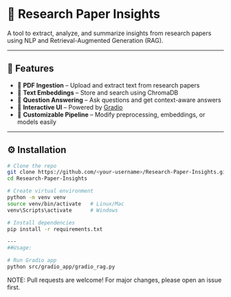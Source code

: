 # 📘 Research Paper Insights

A tool to extract, analyze, and summarize insights from research papers using NLP and Retrieval-Augmented Generation (RAG).

---

## 🚀 Features
- 📄 **PDF Ingestion** – Upload and extract text from research papers
- 🧠 **Text Embeddings** – Store and search using ChromaDB
- 🔎 **Question Answering** – Ask questions and get context-aware answers
- 🎨 **Interactive UI** – Powered by [Gradio](https://gradio.app/)
- 🔧 **Customizable Pipeline** – Modify preprocessing, embeddings, or models easily

---

## ⚙️ Installation
```bash
# Clone the repo
git clone https://github.com/<your-username>/Research-Paper-Insights.git
cd Research-Paper-Insights

# Create virtual environment
python -m venv venv
source venv/bin/activate   # Linux/Mac
venv\Scripts\activate      # Windows

# Install dependencies
pip install -r requirements.txt

---
##Usage:

# Run Gradio app
python src/gradio_app/gradio_rag.py
```

NOTE: Pull requests are welcome! For major changes, please open an issue first.

